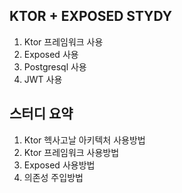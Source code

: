## KTOR + EXPOSED STYDY
1. Ktor 프레임워크 사용
2. Exposed 사용
3. Postgresql 사용
4. JWT 사용


## 스터디 요약
1. Ktor 헥사고날 아키텍처 사용방법
2. Ktor 프레임워크 사용방법
3. Exposed 사용방법
4. 의존성 주입방법